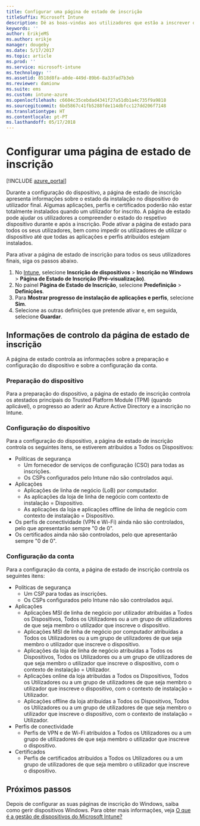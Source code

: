 ```yaml
---
title: Configurar uma página de estado de inscrição
titleSuffix: Microsoft Intune
description: Dê as boas-vindas aos utilizadores que estão a inscrever dispositivos com o Windows 10.
keywords: ''
author: ErikjeMS
ms.author: erikje
manager: dougeby
ms.date: 5/17/2017
ms.topic: article
ms.prod: ''
ms.service: microsoft-intune
ms.technology: ''
ms.assetid: 8518d8fa-a0de-449d-89b6-8a33fad7b3eb
ms.reviewer: damionw
ms.suite: ems
ms.custom: intune-azure
ms.openlocfilehash: c6604c35cebdad4341f27a51db1a4c735f9a9818
ms.sourcegitcommit: 6bd5867c41fb5288fde114dbfcc127dd206f7148
ms.translationtype: HT
ms.contentlocale: pt-PT
ms.lasthandoff: 05/17/2018
---
```

# <a name="set-up-an-enrollment-status-page"></a>Configurar uma página de estado de inscrição
 
[!INCLUDE [azure_portal](./includes/azure_portal.md)]
 
Durante a configuração do dispositivo, a página de estado de inscrição apresenta informações sobre o estado da instalação no dispositivo do utilizador final. Algumas aplicações, perfis e certificados poderão não estar totalmente instalados quando um utilizador for inscrito. A página de estado pode ajudar os utilizadores a compreender o estado do respetivo dispositivo durante e após a inscrição. Pode ativar a página de estado para todos os seus utilizadores, bem como impedir os utilizadores de utilizar o dispositivo até que todas as aplicações e perfis atribuídos estejam instalados.
 
Para ativar a página de estado de inscrição para todos os seus utilizadores finais, siga os passos abaixo.
 
1.  No [Intune](https://aka.ms/intuneportal), selecione **Inscrição de dispositivos** > **Inscrição no Windows** > **Página de Estado de Inscrição (Pré-visualização)**.
2.  No painel **Página de Estado de Inscrição**, selecione **Predefinição** > **Definições**.
3.  Para **Mostrar progresso de instalação de aplicações e perfis**, selecione **Sim**.
4.  Selecione as outras definições que pretende ativar e, em seguida, selecione **Guardar**.
 
## <a name="enrollment-status-page-tracking-information"></a>Informações de controlo da página de estado de inscrição

A página de estado controla as informações sobre a preparação e configuração do dispositivo e sobre a configuração da conta.

### <a name="device-preparation"></a>Preparação do dispositivo

Para a preparação do dispositivo, a página de estado de inscrição controla os atestados principais do Trusted Platform Module (TPM) (quando aplicável), o progresso ao aderir ao Azure Active Directory e a inscrição no Intune.

### <a name="device-setup"></a>Configuração do dispositivo

Para a configuração do dispositivo, a página de estado de inscrição controla os seguintes itens, se estiverem atribuídos a Todos os Dispositivos:
- Políticas de segurança
    - Um fornecedor de serviços de configuração (CSO) para todas as inscrições.
    - Os CSPs configurados pelo Intune não são controlados aqui.
- Aplicações
    - Aplicações de linha de negócio (LoB) por computador.
    - As aplicações da loja de linha de negócio com contexto de instalação = Dispositivo.
    - As aplicações da loja e aplicações offline de linha de negócio com contexto de instalação = Dispositivo.
- Os perfis de conectividade (VPN e Wi-Fi) ainda não são controlados, pelo que apresentarão sempre "0 de 0".
- Os certificados ainda não são controlados, pelo que apresentarão sempre "0 de 0".

### <a name="account-setup"></a>Configuração da conta
Para a configuração da conta, a página de estado de inscrição controla os seguintes itens:
- Políticas de segurança
    - Um CSP para todas as inscrições.
    - Os CSPs configurados pelo Intune não são controlados aqui.
- Aplicações
    - Aplicações MSI de linha de negócio por utilizador atribuídas a Todos os Dispositivos, Todos os Utilizadores ou a um grupo de utilizadores de que seja membro o utilizador que inscreve o dispositivo.
    - Aplicações MSI de linha de negócio por computador atribuídas a Todos os Utilizadores ou a um grupo de utilizadores de que seja membro o utilizador que inscreve o dispositivo.
    - Aplicações da loja de linha de negócio atribuídas a Todos os Dispositivos, Todos os Utilizadores ou a um grupo de utilizadores de que seja membro o utilizador que inscreve o dispositivo, com o contexto de instalação = Utilizador.
    - Aplicações online da loja atribuídas a Todos os Dispositivos, Todos os Utilizadores ou a um grupo de utilizadores de que seja membro o utilizador que inscreve o dispositivo, com o contexto de instalação = Utilizador.
    - Aplicações offline da loja atribuídas a Todos os Dispositivos, Todos os Utilizadores ou a um grupo de utilizadores de que seja membro o utilizador que inscreve o dispositivo, com o contexto de instalação = Utilizador.
- Perfis de conectividade
    - Perfis de VPN e de Wi-Fi atribuídos a Todos os Utilizadores ou a um grupo de utilizadores de que seja membro o utilizador que inscreve o dispositivo.
- Certificados
    - Perfis de certificados atribuídos a Todos os Utilizadores ou a um grupo de utilizadores de que seja membro o utilizador que inscreve o dispositivo.

## <a name="next-steps"></a>Próximos passos
Depois de configurar as suas páginas de inscrição do Windows, saiba como gerir dispositivos Windows. Para obter mais informações, veja [O que é a gestão de dispositivos do Microsoft Intune?](https://docs.microsoft.com/intune/device-management)